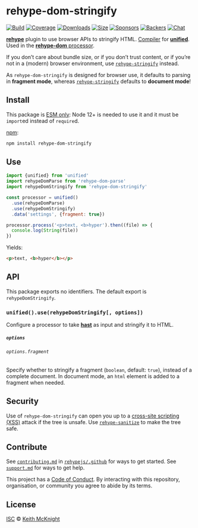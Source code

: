 # rehype-dom-stringify

[![Build][build-badge]][build]
[![Coverage][coverage-badge]][coverage]
[![Downloads][downloads-badge]][downloads]
[![Size][size-badge]][size]
[![Sponsors][sponsors-badge]][collective]
[![Backers][backers-badge]][collective]
[![Chat][chat-badge]][chat]

[**rehype**][rehype] plugin to use browser APIs to stringify HTML.
[Compiler][] for [**unified**][unified].
Used in the [**rehype-dom** processor][processor].

If you don’t care about bundle size, or if you don’t trust content, or if you’re
not in a (modern) browser environment, use
[`rehype-stringify`][rehype-stringify] instead.

As `rehype-dom-stringify` is designed for browser use, it defaults to parsing in
**fragment mode**, whereas [`rehype-stringify`][rehype-stringify] defaults to
**document mode**!

## Install

This package is [ESM only](https://gist.github.com/sindresorhus/a39789f98801d908bbc7ff3ecc99d99c):
Node 12+ is needed to use it and it must be `import`ed instead of `require`d.

[npm][]:

```sh
npm install rehype-dom-stringify
```

## Use

```js
import {unified} from 'unified'
import rehypeDomParse from 'rehype-dom-parse'
import rehypeDomStringify from 'rehype-dom-stringify'

const processor = unified()
  .use(rehypeDomParse)
  .use(rehypeDomStringify)
  .data('settings', {fragment: true})

processor.process('<p>text, <b>hyper').then((file) => {
  console.log(String(file))
})
```

Yields:

```html
<p>text, <b>hyper</b></p>
```

## API

This package exports no identifiers.
The default export is `rehypeDomStringify`.

### `unified().use(rehypeDomStringify[, options])`

Configure a processor to take [**hast**][hast] as input and stringify it to
HTML.

##### `options`

###### `options.fragment`

Specify whether to stringify a fragment (`boolean`, default: `true`), instead of
a complete document.
In document mode, an `html` element is added to a fragment when needed.

## Security

Use of `rehype-dom-stringify` can open you up to a
[cross-site scripting (XSS)][xss] attack if the tree is unsafe.
Use [`rehype-sanitize`][sanitize] to make the tree safe.

## Contribute

See [`contributing.md`][contributing] in [`rehypejs/.github`][health] for ways
to get started.
See [`support.md`][support] for ways to get help.

This project has a [Code of Conduct][coc].
By interacting with this repository, organisation, or community you agree to
abide by its terms.

## License

[ISC][license] © [Keith McKnight][author]

<!-- Definitions -->

[build-badge]: https://github.com/rehypejs/rehype-dom/workflows/main/badge.svg

[build]: https://github.com/rehypejs/rehype-dom/actions

[coverage-badge]: https://img.shields.io/codecov/c/github/rehypejs/rehype-dom.svg

[coverage]: https://codecov.io/github/rehypejs/rehype-dom

[downloads-badge]: https://img.shields.io/npm/dm/rehype-dom-stringify.svg

[downloads]: https://www.npmjs.com/package/rehype-dom-stringify

[size-badge]: https://img.shields.io/bundlephobia/minzip/rehype-dom-stringify.svg

[size]: https://bundlephobia.com/result?p=rehype-dom-stringify

[sponsors-badge]: https://opencollective.com/unified/sponsors/badge.svg

[backers-badge]: https://opencollective.com/unified/backers/badge.svg

[collective]: https://opencollective.com/unified

[chat-badge]: https://img.shields.io/badge/chat-discussions-success.svg

[chat]: https://github.com/rehypejs/rehype/discussions

[npm]: https://docs.npmjs.com/cli/install

[author]: https://keith.mcknig.ht

[license]: https://github.com/rehypejs/rehype-dom/blob/main/license

[health]: https://github.com/rehypejs/.github

[contributing]: https://github.com/rehypejs/.github/blob/HEAD/contributing.md

[support]: https://github.com/rehypejs/.github/blob/HEAD/support.md

[coc]: https://github.com/rehypejs/.github/blob/HEAD/code-of-conduct.md

[unified]: https://github.com/unifiedjs/unified

[processor]: https://github.com/rehypejs/rehype-dom/blob/main/packages/rehype-dom

[compiler]: https://github.com/unifiedjs/unified#processorcompiler

[hast]: https://github.com/syntax-tree/hast

[rehype]: https://github.com/rehypejs/rehype

[rehype-stringify]: https://github.com/rehypejs/rehype/tree/HEAD/packages/rehype-stringify

[xss]: https://en.wikipedia.org/wiki/Cross-site_scripting

[sanitize]: https://github.com/rehypejs/rehype-sanitize
